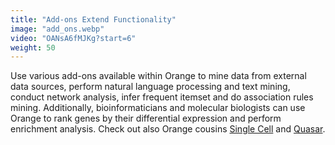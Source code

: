 ```yaml
---
title: "Add-ons Extend Functionality"
image: "add_ons.webp"
video: "OANsA6fMJKg?start=6"
weight: 50
---
```


Use various add-ons available within Orange to mine data from external data sources, perform natural language processing and text mining, conduct network analysis, infer frequent itemset and do association rules mining. Additionally, bioinformaticians and molecular biologists can use Orange to rank genes by their differential expression and perform enrichment analysis. Check out also Orange cousins [Single Cell](https://singlecell.biolab.si/) and [Quasar](https://quasar.codes/).
